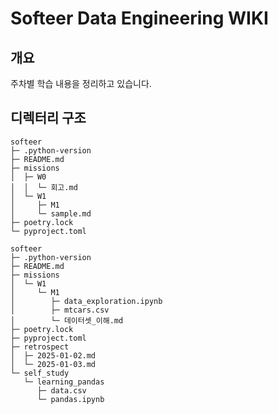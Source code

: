 # Softeer Data Engineering WIKI

## 개요

주차별 학습 내용을 정리하고 있습니다.

## 디렉터리 구조

```
softeer
├─ .python-version
├─ README.md
├─ missions
│  ├─ W0
│  │  └─ 회고.md
│  └─ W1
│     ├─ M1
│     └─ sample.md
├─ poetry.lock
└─ pyproject.toml

```
```
softeer
├─ .python-version
├─ README.md
├─ missions
│  └─ W1
│     └─ M1
│        ├─ data_exploration.ipynb
│        ├─ mtcars.csv
│        └─ 데이터셋_이해.md
├─ poetry.lock
├─ pyproject.toml
├─ retrospect
│  ├─ 2025-01-02.md
│  └─ 2025-01-03.md
└─ self_study
   └─ learning_pandas
      ├─ data.csv
      └─ pandas.ipynb

```